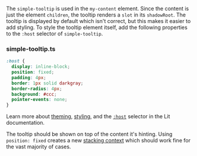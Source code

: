 The `simple-tooltip` is used in the `my-content` element. Since the
content is just the element `children`, the tooltip renders a `slot`
in its `shadowRoot`. The tooltip is displayed by default which isn't correct,
but this makes it easier to add styling. To style the tooltip element itself,
add the following properties to the `:host` selector of `simple-tooltip`.

### simple-tooltip.ts
```css
:host {
  display: inline-block;
  position: fixed;
  padding: 4px;
  border: 1px solid darkgray;
  border-radius: 4px;
  background: #ccc;
  pointer-events: none;
}
```

<aside class="info">
  Learn more about
  <a href="https://lit.dev/docs/components/styles/#theming" target="_blank">theming</a>,
  <a href="https://lit.dev/docs/components/styles/#shadow-dom" target="_blank">styling</a>, and the
  <a href="https://lit.dev/docs/components/styles/#host" target="_blank"><code>:host</code></a>
  selector in the Lit documentation.
</aside>

The tooltip should be shown on top of the content it's hinting. Using `position: fixed`
creates a new
[stacking context](https://developer.mozilla.org/en-US/docs/Web/CSS/CSS_Positioning/Understanding_z_index/The_stacking_context)
which should work fine for the vast majority of cases.
